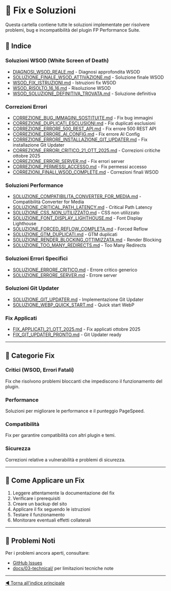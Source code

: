 # 🔧 Fix e Soluzioni

Questa cartella contiene tutte le soluzioni implementate per risolvere problemi, bug e incompatibilità del plugin FP Performance Suite.

## 📑 Indice

### Soluzioni WSOD (White Screen of Death)
- [DIAGNOSI_WSOD_REALE.md](DIAGNOSI_WSOD_REALE.md) - Diagnosi approfondita WSOD
- [SOLUZIONE_FINALE_WSOD_ATTIVAZIONE.md](SOLUZIONE_FINALE_WSOD_ATTIVAZIONE.md) - Soluzione finale WSOD
- [WSOD_FIX_ISTRUZIONI.md](WSOD_FIX_ISTRUZIONI.md) - Istruzioni fix WSOD
- [WSOD_RISOLTO_16_16.md](WSOD_RISOLTO_16_16.md) - Risoluzione WSOD
- [WSOD_SOLUZIONE_DEFINITIVA_TROVATA.md](WSOD_SOLUZIONE_DEFINITIVA_TROVATA.md) - Soluzione definitiva

### Correzioni Errori
- [CORREZIONE_BUG_IMMAGINI_SOSTITUITE.md](CORREZIONE_BUG_IMMAGINI_SOSTITUITE.md) - Fix bug immagini
- [CORREZIONE_DUPLICATI_ESCLUSIONI.md](CORREZIONE_DUPLICATI_ESCLUSIONI.md) - Fix duplicati esclusioni
- [CORREZIONE_ERRORE_500_REST_API.md](CORREZIONE_ERRORE_500_REST_API.md) - Fix errore 500 REST API
- [CORREZIONE_ERRORE_AI_CONFIG.md](CORREZIONE_ERRORE_AI_CONFIG.md) - Fix errore AI Config
- [CORREZIONE_ERRORE_INSTALLAZIONE_GIT_UPDATER.md](CORREZIONE_ERRORE_INSTALLAZIONE_GIT_UPDATER.md) - Fix installazione Git Updater
- [CORREZIONE_ERRORI_CRITICO_21_OTT_2025.md](CORREZIONE_ERRORI_CRITICO_21_OTT_2025.md) - Correzioni critiche ottobre 2025
- [CORREZIONE_ERRORI_SERVER.md](CORREZIONE_ERRORI_SERVER.md) - Fix errori server
- [CORREZIONE_PERMESSI_ACCESSO.md](CORREZIONE_PERMESSI_ACCESSO.md) - Fix permessi accesso
- [CORREZIONI_FINALI_WSOD_COMPLETE.md](CORREZIONI_FINALI_WSOD_COMPLETE.md) - Correzioni finali WSOD

### Soluzioni Performance
- [SOLUZIONE_COMPATIBILITA_CONVERTER_FOR_MEDIA.md](SOLUZIONE_COMPATIBILITA_CONVERTER_FOR_MEDIA.md) - Compatibilità Converter for Media
- [SOLUZIONE_CRITICAL_PATH_LATENCY.md](SOLUZIONE_CRITICAL_PATH_LATENCY.md) - Critical Path Latency
- [SOLUZIONE_CSS_NON_UTILIZZATO.md](SOLUZIONE_CSS_NON_UTILIZZATO.md) - CSS non utilizzato
- [SOLUZIONE_FONT_DISPLAY_LIGHTHOUSE.md](SOLUZIONE_FONT_DISPLAY_LIGHTHOUSE.md) - Font Display Lighthouse
- [SOLUZIONE_FORCED_REFLOW_COMPLETA.md](SOLUZIONE_FORCED_REFLOW_COMPLETA.md) - Forced Reflow
- [SOLUZIONE_GTM_DUPLICATI.md](SOLUZIONE_GTM_DUPLICATI.md) - GTM duplicati
- [SOLUZIONE_RENDER_BLOCKING_OTTIMIZZATA.md](SOLUZIONE_RENDER_BLOCKING_OTTIMIZZATA.md) - Render Blocking
- [SOLUZIONE_TOO_MANY_REDIRECTS.md](SOLUZIONE_TOO_MANY_REDIRECTS.md) - Too Many Redirects

### Soluzioni Errori Specifici
- [SOLUZIONE_ERRORE_CRITICO.md](SOLUZIONE_ERRORE_CRITICO.md) - Errore critico generico
- [SOLUZIONE_ERRORE_SERVER.md](SOLUZIONE_ERRORE_SERVER.md) - Errore server

### Soluzioni Git Updater
- [SOLUZIONE_GIT_UPDATER.md](SOLUZIONE_GIT_UPDATER.md) - Implementazione Git Updater
- [SOLUZIONE_WEBP_QUICK_START.md](SOLUZIONE_WEBP_QUICK_START.md) - Quick start WebP

### Fix Applicati
- [FIX_APPLICATI_21_OTT_2025.md](FIX_APPLICATI_21_OTT_2025.md) - Fix applicati ottobre 2025
- [FIX_GIT_UPDATER_PRONTO.md](FIX_GIT_UPDATER_PRONTO.md) - Git Updater ready

---

## 🎯 Categorie Fix

### Critici (WSOD, Errori Fatali)
Fix che risolvono problemi bloccanti che impediscono il funzionamento del plugin.

### Performance
Soluzioni per migliorare le performance e il punteggio PageSpeed.

### Compatibilità
Fix per garantire compatibilità con altri plugin e temi.

### Sicurezza
Correzioni relative a vulnerabilità e problemi di sicurezza.

---

## 📌 Come Applicare un Fix

1. Leggere attentamente la documentazione del fix
2. Verificare i prerequisiti
3. Creare un backup del sito
4. Applicare il fix seguendo le istruzioni
5. Testare il funzionamento
6. Monitorare eventuali effetti collaterali

---

## 🚨 Problemi Noti

Per i problemi ancora aperti, consultare:
- [GitHub Issues](https://github.com/franpass87/FP-Performance/issues)
- [docs/03-technical/](../03-technical/) per limitazioni tecniche note

---

[◀ Torna all'indice principale](../INDEX.md)

